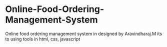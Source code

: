 # Online-Food-Ordering-Management-System
Online food ordering management system in designed by Aravindharaj.M its to using tools in html, css, javascript
